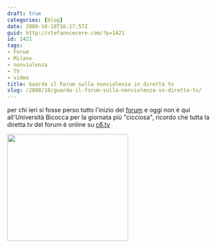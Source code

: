```yaml
---
draft: true
categories: [blog]
date: 2008-10-18T16:17:57Z
guid: http://stefanocecere.com/?p=1421
id: 1421
tags:
- Forum
- Milano
- nonviolenza
- TV
- video
title: Guarda il Forum sulla nonviolenza in diretta tv
slug: /2008/10/guarda-il-forum-sulla-nonviolenza-in-diretta-tv/
---
```


per chi ieri si fosse perso tutto l'inizio del [forum](http://www.humanistforum.eu/) e oggi non è qui all'Università Bicocca per la giornata più "cicciosa", ricordo che tutta la diretta tv del forum è online su [c6.tv](http://www.c6.tv/component/forumumanista)

[<img class="aligncenter size-full wp-image-1422" title="playtv" src="http://stefanocecere.com/wp-content/uploads/sites/3/2008/10/playtv.jpg" alt="" width="280" height="248" />](http://www.c6.tv/component/forumumanista)